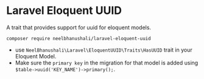 # Laravel Eloquent UUID
A trait that provides support for uuid for eloquent models.

`composer require neelbhanushali/laravel-eloquent-uuid`

- use `NeelBhanushali\Laravel\EloquentUUID\Traits\HasUUID` trait in your Eloquent Model.
- Make sure the `primary key` in the migration for that model is added using `$table->uuid('KEY_NAME')->primary();`.
